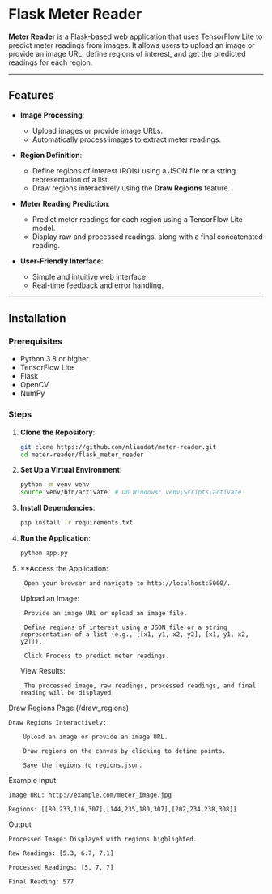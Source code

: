 # Flask Meter Reader

**Meter Reader** is a Flask-based web application that uses TensorFlow Lite to predict meter readings from images. It allows users to upload an image or provide an image URL, define regions of interest, and get the predicted readings for each region.

---

## Features

- **Image Processing**:
  - Upload images or provide image URLs.
  - Automatically process images to extract meter readings.

- **Region Definition**:
  - Define regions of interest (ROIs) using a JSON file or a string representation of a list.
  - Draw regions interactively using the **Draw Regions** feature.

- **Meter Reading Prediction**:
  - Predict meter readings for each region using a TensorFlow Lite model.
  - Display raw and processed readings, along with a final concatenated reading.

- **User-Friendly Interface**:
  - Simple and intuitive web interface.
  - Real-time feedback and error handling.

---

## Installation

### Prerequisites

- Python 3.8 or higher
- TensorFlow Lite
- Flask
- OpenCV
- NumPy

### Steps

1. **Clone the Repository**:
   ```bash
   git clone https://github.com/nliaudat/meter-reader.git
   cd meter-reader/flask_meter_reader
   ```

2. **Set Up a Virtual Environment**:
    ```bash
    python -m venv venv
    source venv/bin/activate  # On Windows: venv\Scripts\activate
    ```

3. **Install Dependencies**:
    ```bash
    pip install -r requirements.txt
    ```

4. **Run the Application**:
    ```bash
    python app.py
    ```

5. **Access the Application:

        Open your browser and navigate to http://localhost:5000/.

    Upload an Image:

        Provide an image URL or upload an image file.

        Define regions of interest using a JSON file or a string representation of a list (e.g., [[x1, y1, x2, y2], [x1, y1, x2, y2]]).

        Click Process to predict meter readings.

    View Results:

        The processed image, raw readings, processed readings, and final reading will be displayed.

Draw Regions Page (/draw_regions)

    Draw Regions Interactively:

        Upload an image or provide an image URL.

        Draw regions on the canvas by clicking to define points.

        Save the regions to regions.json.

Example
Input

    Image URL: http://example.com/meter_image.jpg

    Regions: [[80,233,116,307],[144,235,180,307],[202,234,238,308]]

Output

    Processed Image: Displayed with regions highlighted.

    Raw Readings: [5.3, 6.7, 7.1]

    Processed Readings: [5, 7, 7]

    Final Reading: 577
